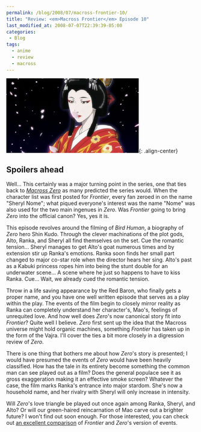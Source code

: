```yaml
---
permalink: /blog/2008/07/macross-frontier-10/
title: "Review: <em>Macross Frontier</em> Episode 10"
last_modified_at: 2008-07-07T22:39:39-05:00
categories:
 - Blog
tags:
  - anime
  - review
  - macross
---
```


![Macross Frontier Episode 10](/assets/images/reviews/macross_frontier-10.jpg){: .align-center}
## Spoilers ahead

Well... This certainly was a major turning point in the series, one that ties back to _[Macross Zero](http://en.wikipedia.org/wiki/Macross_Zero)_
as many predicted the series would. When the character list was first posted for _Frontier_, every fan zeroed in on the
name &quot;Sheryl Nome&quot;; what piqued everyone's interest was the name &quot;Nome&quot; was also used for the two
main ingenues in _Zero_. Was _Frontier_ going to bring _Zero_ into the official canon? Yes, yes it is.

This episode revolves around the filming of _Bird Human_, a biography of _Zero_ hero Shin Kudo. Through the clever
machinations of the plot gods, Alto, Ranka, and Sheryl all find themselves on the set. Cue the romantic tension...
Sheryl manages to get Alto's goat numerous times and by extension stir up Ranka's emotions. Ranka soon finds her small
part changed to major co-star role when the director hears her sing. Alto's past as a Kabuki princess ropes him into
being the stunt double for an underwater scene... A scene where he just so happens to have to kiss Ranka. Cue... Wait,
we already cued the romantic tension.

Throw in a life saving appearance by the Red Baron, who finally gets a proper name, and you have one well written
episode that serves as a play within the play. The events of the film begin to closely mirror reality as Ranka can
completely understand her character's, Mao's, feelings of unrequited love. And how well does _Zero_'s now canonical
story fit into _Frontier_?  Quite well I believe. _Zero_ first sent up the idea that the Macross universe might hold
organic machines, something _Frontier_ has taken up in the form of the Vajra. I'll cover the ties a bit more closely
in a digression review of _Zero_.

There is one thing that bothers me about how _Zero_'s story is presented; I would have presumed the events of _Zero_
would have been heavily classified. How has the tale in its entirety become something the common man can see played out
as a film? Does the general populace see it as gross exaggeration making it an effective smoke screen? Whatever the case,
the film marks Ranka's entrance into major stardom. She's now a household name, and her rivalry with Sheryl will only
increase in intensity.

Will _Zero_'s love triangle be played out once again among Ranka, Sheryl, and Alto? Or will our green-haired
reincarnation of Mao carve out a brighter future? I won't find out soon enough. For those interested, you can check out
[an excellent comparison](http://www.darkmirage.com/2008/06/06/macross-zero-in-macross-frontier/) of _Frontier_
and _Zero_'s version of events.